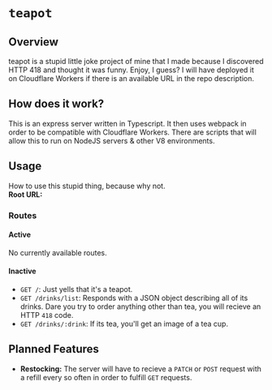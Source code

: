 # `teapot`
## Overview
teapot is a stupid little joke project of mine that I made because I discovered HTTP 418 and thought it was funny. Enjoy, I guess? I will have deployed it on Cloudflare Workers if there is an available URL in the repo description.

## How does it work?
This is an express server written in Typescript. It then uses webpack in order to be compatible with Cloudflare Workers. There are scripts that will allow this to run on NodeJS servers & other V8 environments.


## Usage
How to use this stupid thing, because why not. <br/>
**Root URL:**
### Routes
#### Active
No currently available routes.
#### Inactive
- `GET /`: Just yells that it's a teapot.
- `GET /drinks/list`: Responds with a JSON object describing all of its drinks. Dare you try to order anything other than tea, you will recieve an HTTP `418` code.
- `GET /drinks/:drink`: If its tea, you'll get an image of a tea cup.

## Planned Features
- **Restocking:** The server will have to recieve a `PATCH` or `POST` request with a refill every so often in order to fulfill `GET` requests.
